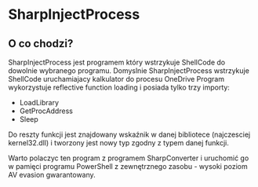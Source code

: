 ﻿# SharpInjectProcess

## O co chodzi? 
SharpInjectProcess jest programem który wstrzykuje ShellCode do dowolnie wybranego programu. 
Domyslnie SharpInjectProcess wstrzykuje ShellCode uruchamiajacy kalkulator do procesu OneDrive
Program wykorzystuje reflective function loading i posiada tylko trzy importy:
- LoadLibrary
- GetProcAddress
- Sleep

Do reszty funkcji jest znajdowany wskaźnik w danej bibliotece (najczesciej kernel32.dll) i tworzony jest nowy typ zgodny z typem danej funkcji. 

Warto polaczyc ten program z programem SharpConverter i uruchomić go w pamięci programu PowerShell z zewnętrznego zasobu - wysoki poziom AV evasion gwarantowany. 
